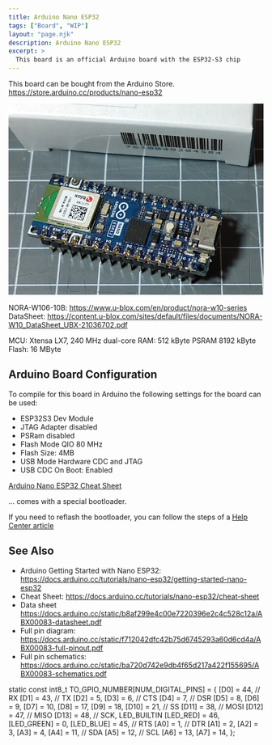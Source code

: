 ```yaml
---
title: Arduino Nano ESP32
tags: ["Board", "WIP"]
layout: "page.njk"
description: Arduino Nano ESP32
excerpt: >
  This board is an official Arduino board with the ESP32-S3 chip
---
```


This board can be bought from the Arduino Store. <https://store.arduino.cc/products/nano-esp32>

![Arduino Nano ESP32](arduino-nano-esp32.jpg)


NORA-W106-10B: <https://www.u-blox.com/en/product/nora-w10-series>
DataSheet: <https://content.u-blox.com/sites/default/files/documents/NORA-W10_DataSheet_UBX-21036702.pdf>

MCU: Xtensa LX7, 240 MHz dual-core
RAM: 512 kByte
PSRAM 8192 kByte
Flash: 16 MByte


## Arduino Board Configuration

To compile for this board in Arduino the following settings for the board can be used:

* ESP32S3 Dev Module
* JTAG Adapter disabled
* PSRam disabled
* Flash Mode QIO 80 MHz
* Flash Size: 4MB
* USB Mode Hardware CDC and JTAG
* USB CDC On Boot: Enabled

[Arduino Nano ESP32 Cheat Sheet](https://docs.arduino.cc/tutorials/nano-esp32/cheat-sheet/)

... comes with a special bootloader.

If you need to reflash the bootloader, you can follow the steps of a
[Help Center article](https://support.arduino.cc/hc/en-us/articles/9810414060188-Reset-the-Arduino-bootloader-on-the-Nano-ESP32)

## See Also

* Arduino Getting Started with Nano ESP32: <https://docs.arduino.cc/tutorials/nano-esp32/getting-started-nano-esp32>
* Cheat Sheet: <https://docs.arduino.cc/tutorials/nano-esp32/cheat-sheet>
* Data sheet <https://docs.arduino.cc/static/b8af299e4c00e7220396e2c4c528c12a/ABX00083-datasheet.pdf>
* Full pin diagram: <https://docs.arduino.cc/static/f712042dfc42b75d6745293a60d6cd4a/ABX00083-full-pinout.pdf>
* Full pin schematics: <https://docs.arduino.cc/static/ba720d742e9db4f65d217a422f155695/ABX00083-schematics.pdf>




static const int8_t TO_GPIO_NUMBER[NUM_DIGITAL_PINS] = {
    [D0]        = 44, // RX
    [D1]        = 43, // TX
    [D2]        = 5,
    [D3]        = 6,  // CTS
    [D4]        = 7,  // DSR
    [D5]        = 8,
    [D6]        = 9,
    [D7]        = 10,
    [D8]        = 17,
    [D9]        = 18,
    [D10]       = 21, // SS
    [D11]       = 38, // MOSI
    [D12]       = 47, // MISO
    [D13]       = 48, // SCK, LED_BUILTIN
    [LED_RED]   = 46,
    [LED_GREEN] = 0,
    [LED_BLUE]  = 45, // RTS
    [A0]        = 1,  // DTR
    [A1]        = 2,
    [A2]        = 3,
    [A3]        = 4,
    [A4]        = 11, // SDA
    [A5]        = 12, // SCL
    [A6]        = 13,
    [A7]        = 14,
};
